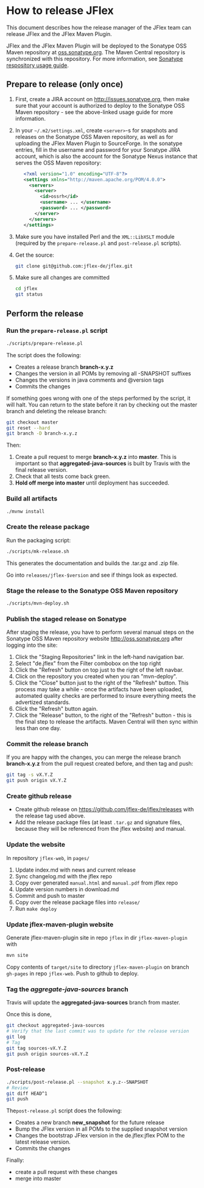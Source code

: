 <!--
  Copyright 2023, Gerwin Klein, Régis Décamps, Steve Rowe
  SPDX-License-Identifier: CC-BY-SA-4.0
-->

# How to release JFlex

This document describes how the release manager of the JFlex team can release
JFlex and the JFlex Maven Plugin.

JFlex and the JFlex Maven Plugin will be deployed to the Sonatype OSS Maven
repository at [oss.sonatype.org][sonatype].
The Maven Central repository is synchronized with this repository.
For more information, see [Sonatype respository usage guide][sonatype-repo-usage].

## Prepare to release (only once)

1. First, create a JIRA account on <http://issues.sonatype.org>, then make sure that your
   account is authorized to deploy to the Sonatype OSS Maven repository - see
   the above-linked usage guide for more information.

2. In your `~/.m2/settings.xml`, create `<server>`-s for snapshots and releases on
   the Sonatype OSS Maven repository, as well as for uploading the JFlex Maven
   Plugin to SourceForge.  In the sonatype entries, fill in the username and
   password for your Sonatype JIRA account, which is also the account for the
   Sonatype Nexus instance that serves the OSS Maven repository:

    ```xml
       <?xml version="1.0" encoding="UTF-8"?>
       <settings xmlns="http://maven.apache.org/POM/4.0.0">
         <servers>
           <server>
             <id>ossrh</id>
             <username> ... </username>
             <password> ... </password>
           </server>
         </servers>
       </settings>
    ```

3. Make sure you have installed Perl and the `XML::LibXSLT` module (required
   by the `prepare-release.pl` and `post-release.pl` scripts).

4. Get the source:

   ```sh
   git clone git@github.com:jflex-de/jflex.git
   ```

5. Make sure all changes are committed

   ```sh
   cd jflex
   git status
   ```

## Perform the release

### Run the `prepare-release.pl` script

```sh
./scripts/prepare-release.pl
```

The script does the following:

- Creates a release branch **branch-x.y.z**
- Changes the version in all POMs by removing all -SNAPSHOT suffixes
- Changes the versions in java comments and @version tags
- Commits the changes

If something goes wrong with one of the steps performed by
the script, it will halt.  You can return to the state before
it ran by checking out the master branch and deleting the
release branch:

```sh
git checkout master
git reset --hard
git branch -D branch-x.y.z
```

Then:

  1. Create a pull request to merge **branch-x.y.z** into **master**.
     This is important so that **aggregated-java-sources** is built by
     Travis with the final release version.
  2. Check that all tests come back green.
  3. **Hold off merge into master** until deployment has succeeded.

### Build all artifacts

```bash
./mvnw install
```

### Create the release package

Run the packaging script:

```sh
./scripts/mk-release.sh
```

This generates the documentation and builds the .tar.gz and .zip file.

Go into `releases/jflex-$version` and see if things look as expected.

### Stage the release to the Sonatype OSS Maven repository

```sh
./scripts/mvn-deploy.sh
```

### Publish the staged release on Sonatype

After staging the release, you have to perform several manual steps
on the Sonatype OSS Maven repository website <http://oss.sonatype.org>
after logging into the site:

   1. Click the "Staging Repositories" link in the left-hand navigation bar.
   2. Select "de.jflex" from the Filter combobox on the top right
   3. Click the "Refresh" button on top just to the right of the left navbar.
   4. Click on the repository you created when you ran "mvn-deploy".
   5. Click the "Close" button just to the right of the "Refresh" button.
     This process may take a while - once the artifacts have been uploaded,
     automated quality checks are performed to insure everything meets
     the advertized standards.
   6. Click the "Refresh" button again.
   7. Click the "Release" button, to the right of the "Refresh" button -
     this is the final step to release the artifacts.  Maven Central
     will then sync within less than one day.

### Commit the release branch

If you are happy with the changes, you can merge the release branch
**branch-x.y.z** from the pull request created before, and then tag and push:

```sh
git tag -s vX.Y.Z
git push origin vX.Y.Z
```

### Create github release

- Create github release on <https://github.com/jflex-de/jflex/releases>
  with the release tag used above.
- Add the release package files (at least `.tar.gz` and signature files,
  because they will be referenced from the jflex website) and manual.

### Update the website

In repository `jflex-web`, in `pages/`

   1. Update index.md with news and current release
   2. Sync changelog.md with the jflex repo
   3. Copy over generated `manual.html` and `manual.pdf` from jflex repo
   4. Update version numbers in download.md
   5. Commit and push to master
   6. Copy over the release package files into `release/`
   7. Run `make deploy`

### Update jflex-maven-plugin website

Generate jflex-maven-plugin site in repo `jflex` in dir `jflex-maven-plugin` with

```sh
mvn site
```

Copy contents of `target/site` to directory `jflex-maven-plugin` on branch `gh-pages` in repo `jflex-web`. Push to github to deploy.

### Tag the _aggregate-java-sources_ branch

Travis will update the **aggregated-java-sources** branch from master.

Once this is done,

```sh
git checkout aggregated-java-sources
# Verify that the last commit was to update for the release version
git log
# Tag
git tag sources-vX.Y.Z
git push origin sources-vX.Y.Z
```

### Post-release

```sh
./scripts/post-release.pl --snapshot x.y.z--SNAPSHOT
# Review
git diff HEAD^1
git push
```

The`post-release.pl` script does the following:

- Creates a new branch **new_snapshot** for the future release
- Bump the JFlex version in all POMs to the supplied snapshot version
- Changes the bootstrap JFlex version in the de.jflex:jflex POM to the latest release version.
- Commits the changes

Finally:

- create a pull request with these changes
- merge into master

[sonatype]: http://oss.sonatype.org/
[maven-site-deploy]: http://maven.apache.org/plugins/maven-site-plugin/examples/site-deploy-to-sourceforge.net.html
[sf-ssh]: https://sourceforge.net/p/forge/documentation/SSH%20Keys/
[sf-shell]: https://sourceforge.net/p/forge/documentation/Shell%20Service/
[sonatype-repo-usage]: https://docs.sonatype.org/display/Repository/Sonatype+OSS+Maven+Repository+Usage+Guide
